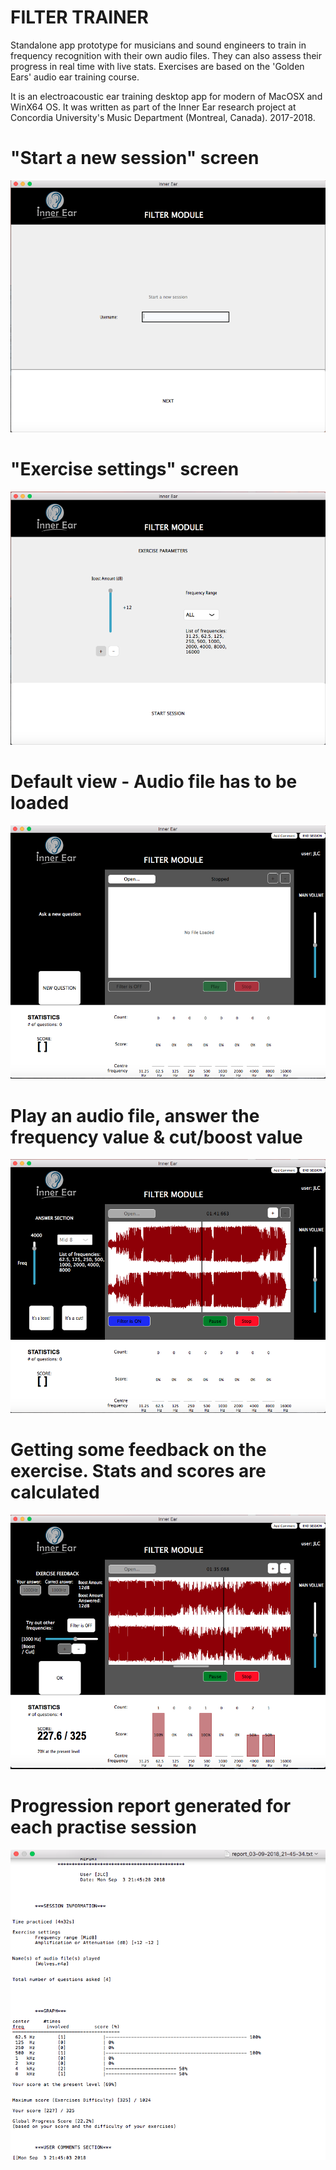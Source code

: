 # FILTER TRAINER
Standalone app prototype for musicians and sound engineers to train in frequency recognition with their own audio files. They can also assess their progress in real time with live stats. Exercises are based on the 'Golden Ears' audio ear training course. 

 
It is an electroacoustic ear training desktop app for modern of MacOSX and WinX64 OS.
It was written as part of the Inner Ear research project at Concordia University's Music Department (Montreal, Canada). 2017-2018.
 
  
 
# "Start a new session" screen
![Screenshot](https://github.com/jleblond/FilterTrainer/blob/master/doc/screenshot1.png)
 

# "Exercise settings" screen
![Screenshot](https://github.com/jleblond/FilterTrainer/blob/master/doc/screenshot2.png)
 

# Default view - Audio file has to be loaded
![Screenshot](https://github.com/jleblond/FilterTrainer/blob/master/doc/screenshot3.png)
 

# Play an audio file, answer the frequency value & cut/boost value
![Screenshot](https://github.com/jleblond/FilterTrainer/blob/master/doc/screenshot4.png)
 

# Getting some feedback on the exercise. Stats and scores are calculated
![Screenshot](https://github.com/jleblond/FilterTrainer/blob/master/doc/screenshot5.png)
 

# Progression report generated for each practise session
![Screenshot](https://github.com/jleblond/FilterTrainer/blob/master/doc/screenshot6.png)


